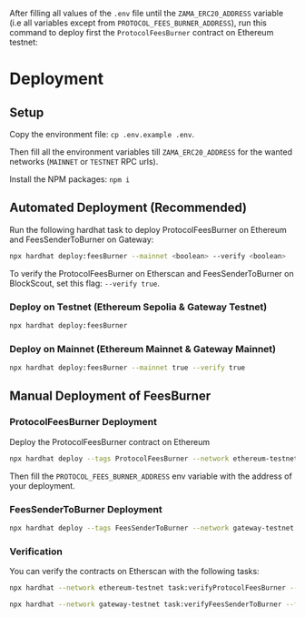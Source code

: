 After filling all values of the `.env` file until the `ZAMA_ERC20_ADDRESS` variable (i.e all variables except from `PROTOCOL_FEES_BURNER_ADDRESS`), run this command to deploy first the `ProtocolFeesBurner` contract on Ethereum testnet:

# Deployment
## Setup
Copy the environment file: `cp .env.example .env`.

Then fill all the environment variables till `ZAMA_ERC20_ADDRESS` for the wanted networks (`MAINNET` or `TESTNET` RPC urls).

Install the NPM packages: `npm i`

## Automated Deployment (Recommended)

Run the following hardhat task to deploy ProtocolFeesBurner on Ethereum and FeesSenderToBurner on Gateway:
```bash
npx hardhat deploy:feesBurner --mainnet <boolean> --verify <boolean>
```

To verify the ProtocolFeesBurner on Etherscan and FeesSenderToBurner on BlockScout, set this flag: `--verify true`.

### Deploy on Testnet (Ethereum Sepolia & Gateway Testnet)
```bash
npx hardhat deploy:feesBurner
```

### Deploy on Mainnet (Ethereum Mainnet & Gateway Mainnet)
```bash
npx hardhat deploy:feesBurner --mainnet true --verify true
```

## Manual Deployment of FeesBurner
### ProtocolFeesBurner Deployment

Deploy the ProtocolFeesBurner contract on Ethereum

```bash
npx hardhat deploy --tags ProtocolFeesBurner --network ethereum-testnet
```

Then fill the `PROTOCOL_FEES_BURNER_ADDRESS` env variable with the address of your deployment.

### FeesSenderToBurner Deployment

```bash
npx hardhat deploy --tags FeesSenderToBurner --network gateway-testnet
```

### Verification

You can verify the contracts on Etherscan with the following tasks:

```bash
npx hardhat --network ethereum-testnet task:verifyProtocolFeesBurner --protocol-fees-burner <PROCOTOL_FEES_BURNER_ADDRESS>
```

```bash
npx hardhat --network gateway-testnet task:verifyFeesSenderToBurner --fees-sender-to-burner <FEES_SENDER_TO_BURNER_ADDRESS>
```
